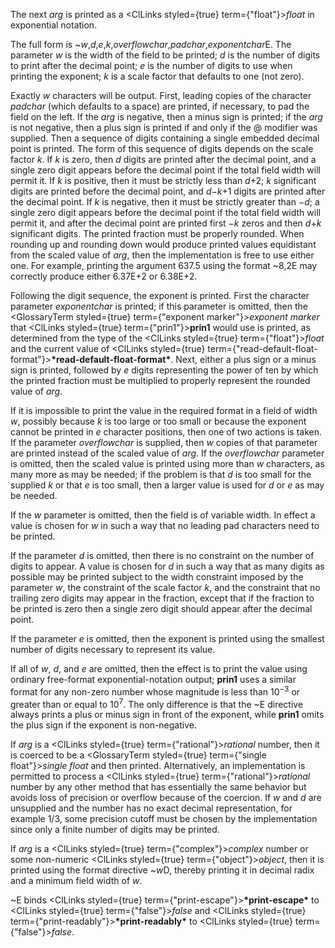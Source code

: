  



The next *arg* is printed as a <ClLinks styled={true} term={"float"}><i>float</i></ClLinks> in exponential notation. 



The full form is &#126;*w*,*d*,*e*,*k*,*overflowchar*,*padchar*,*exponentchar*E. The parameter *w* is the width of the field to be printed; *d* is the number of digits to print after the decimal point; *e* is the number of digits to use when printing the exponent; *k* is a scale factor that defaults to one (not zero). 



Exactly *w* characters will be output. First, leading copies of the character *padchar* (which defaults to a space) are printed, if necessary, to pad the field on the left. If the *arg* is negative, then a minus sign is printed; if the *arg* is not negative, then a plus sign is printed if and only if the @ modifier was supplied. Then a sequence of digits containing a single embedded decimal point is printed. The form of this sequence of digits depends on the scale factor *k*. If *k* is zero, then *d* digits are printed after the decimal point, and a single zero digit appears before the decimal point if the total field width will permit it. If *k* is positive, then it must be strictly less than *d*+2; *k* significant digits are printed before the decimal point, and *d−k*+1 digits are printed after the decimal point. If *k* is negative, then it must be strictly greater than *−d*; a single zero digit appears before the decimal point if the total field width will permit it, and after the decimal point are printed first *−k* zeros and then *d*+*k* significant digits. The printed fraction must be properly rounded. When rounding up and rounding down would produce printed values equidistant from the scaled value of *arg*, then the implementation is free to use either one. For example, printing the argument 637.5 using the format &#126;8,2E may correctly produce either 6.37E+2 or 6.38E+2. 







 



 



Following the digit sequence, the exponent is printed. First the character parameter *exponentchar* is printed; if this parameter is omitted, then the <GlossaryTerm styled={true} term={"exponent marker"}><i>exponent marker</i></GlossaryTerm> that <ClLinks styled={true} term={"prin1"}><b>prin1</b></ClLinks> would use is printed, as determined from the type of the <ClLinks styled={true} term={"float"}><i>float</i></ClLinks> and the current value of <ClLinks styled={true} term={"read-default-float-format"}><b>\*read-default-float-format\*</b></ClLinks>. Next, either a plus sign or a minus sign is printed, followed by *e* digits representing the power of ten by which the printed fraction must be multiplied to properly represent the rounded value of *arg*. 



If it is impossible to print the value in the required format in a field of width *w*, possibly because *k* is too large or too small or because the exponent cannot be printed in *e* character positions, then one of two actions is taken. If the parameter *overflowchar* is supplied, then *w* copies of that parameter are printed instead of the scaled value of *arg*. If the *overflowchar* parameter is omitted, then the scaled value is printed using more than *w* characters, as many more as may be needed; if the problem is that *d* is too small for the supplied *k* or that *e* is too small, then a larger value is used for *d* or *e* as may be needed. 



If the *w* parameter is omitted, then the field is of variable width. In effect a value is chosen for *w* in such a way that no leading pad characters need to be printed. 



If the parameter *d* is omitted, then there is no constraint on the number of digits to appear. A value is chosen for *d* in such a way that as many digits as possible may be printed subject to the width constraint imposed by the parameter *w*, the constraint of the scale factor *k*, and the constraint that no trailing zero digits may appear in the fraction, except that if the fraction to be printed is zero then a single zero digit should appear after the decimal point. 



If the parameter *e* is omitted, then the exponent is printed using the smallest number of digits necessary to represent its value. 



If all of <i>w</i>, <i>d</i>, and <i>e</i> are omitted, then the effect is to print the value using ordinary free-format exponential-notation output; <b>prin1</b> uses a similar format for any non-zero number whose magnitude is less than 10<sup><i>−</i>3</sup> or greater than or equal to 10<sup>7</sup>. The only difference is that the &#126;E directive always prints a plus or minus sign in front of the exponent, while <b>prin1</b> omits the plus sign if the exponent is non-negative. 



If *arg* is a <ClLinks styled={true} term={"rational"}><i>rational</i></ClLinks> number, then it is coerced to be a <GlossaryTerm styled={true} term={"single float"}><i>single float</i></GlossaryTerm> and then printed. Alternatively, an implementation is permitted to process a <ClLinks styled={true} term={"rational"}><i>rational</i></ClLinks> number by any other method that has essentially the same behavior but avoids loss of precision or overflow because of the coercion. If *w* and *d* are unsupplied and the number has no exact decimal representation, for example 1/3, some precision cutoff must be chosen by the implementation since only a finite number of digits may be printed. 



If *arg* is a <ClLinks styled={true} term={"complex"}><i>complex</i></ClLinks> number or some non-numeric <ClLinks styled={true} term={"object"}><i>object</i></ClLinks>, then it is printed using the format directive &#126;*w*D, thereby printing it in decimal radix and a minimum field width of *w*. 



&#126;E binds <ClLinks styled={true} term={"print-escape"}><b>\*print-escape\*</b></ClLinks> to <ClLinks styled={true} term={"false"}><i>false</i></ClLinks> and <ClLinks styled={true} term={"print-readably"}><b>\*print-readably\*</b></ClLinks> to <ClLinks styled={true} term={"false"}><i>false</i></ClLinks>. 



